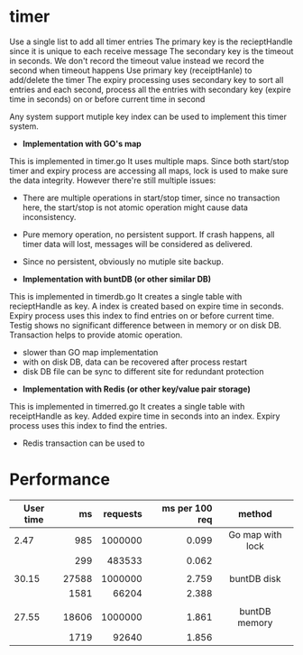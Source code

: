 # timer

Use a single list to add all timer entries
The primary key is the recieptHandle since it is unique to each receive message
The secondary key is the timeout in seconds. We don't record the timeout value instead we record the second when timeout happens
Use primary key (receiptHanle) to add/delete the timer 
The expiry processing uses secondary key to sort all entries and each second, process all the entries with secondary key (expire time in seconds) on or before current time in second

Any system support mutiple key index can be used to implement this timer system.

* **Implementation with GO's map**

This is implemented in timer.go
It uses multiple maps. Since both start/stop timer and expiry process are accessing all maps, lock is used to make sure the data integrity.
However there're still multiple issues:
  * There are multiple operations in start/stop timer, since no transaction here, the start/stop is not atomic operation might cause data inconsistency.
  * Pure memory operation, no persistent support. If crash happens, all timer data will lost, messages will be considered as delivered. 
  * Since no persistent, obviously no mutiple site backup.

* **Implementation with buntDB (or other similar DB)**

This is implemented in timerdb.go
It creates a single table with recieptHandle as key.
A index is created based on expire time in seconds. Expiry process uses this index to find entries on or before current time.
Testig shows no significant difference between in memory or on disk DB.
Transaction helps to provide atomic operation.
  - slower than GO map implementation
  - with on disk DB, data can be recovered after process restart
  - disk DB file can be sync to different site for redundant protection

* **Implementation with Redis (or other key/value pair storage)**

This is implemented in timerred.go 
It creates a single table with receiptHandle as key.
Added expire time in seconds into an index. Expiry process uses this index to find the entries.
  - Redis transaction can be used to 

# Performance
| User time | ms | requests | ms per 100 req | method |
| ---|---:|---:|---:|:---:|
| 2.47|985|1000000|0.099|Go map with lock |
|   |299|483533|0.062|    |
|   |   |      |     |    |
|30.15| 27588 | 1000000 | 2.759 | buntDB disk |
|   | 1581 | 66204 | 2.388 |   |
|    |   |   |    |  |
|27.55 | 18606 | 1000000 | 1.861 | buntDB memory |
|   | 1719 | 92640 | 1.856 |  |
